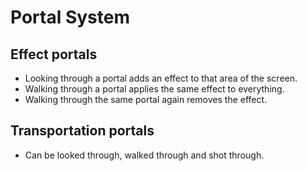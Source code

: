 # Portal System

## Effect portals

* Looking through a portal adds an effect to that area of the screen.
* Walking through a portal applies the same effect to everything.
* Walking through the same portal again removes the effect.

## Transportation portals

* Can be looked through, walked through and shot through.